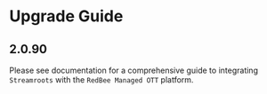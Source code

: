 # Upgrade Guide

## 2.0.90
Please see documentation for a comprehensive guide to integrating `Streamroots` with the `RedBee Managed OTT` platform.
